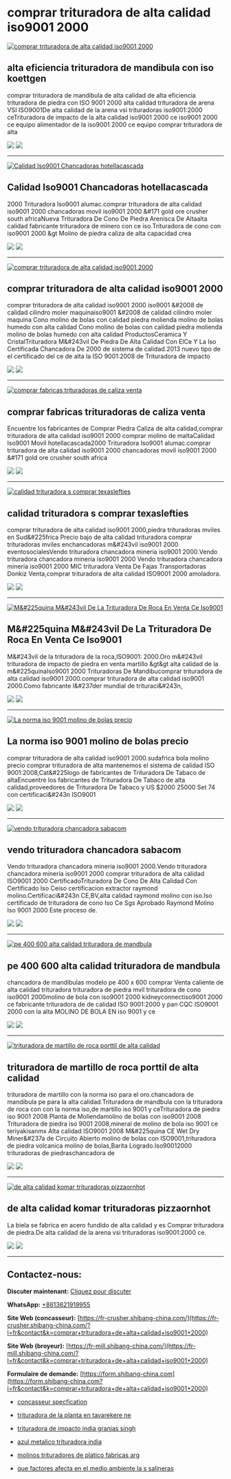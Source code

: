 # comprar trituradora de alta calidad iso9001 2000

<a href="https://swt.shibang-china.com/?l=fr&img&k=comprar+trituradora+de+alta+calidad+iso9001+2000" target="_blank">![comprar trituradora de alta calidad iso9001 2000](http://static.shibang-china.com/all-800x300/816.jpg)</a>

## alta eficiencia trituradora de mandibula con iso koettgen
comprar trituradora de mandibula de alta calidad de alta eficiencia trituradora de piedra con ISO 9001 2000 alta calidad trituradora de arena VSI ISO9001De alta calidad de la arena vsi trituradoras iso9001:2000 ceTrituradora de impacto de la alta calidad iso9001 2000 ce iso9001 2000 ce equipo alimentador de la iso9001 2000 ce equipo comprar trituradora de alta


<a href="https://whatsapp.shibangsoft.com/WhatsApp.php" target="_blank" title="WhatsApp">![](http://static.shibang-china.com/icon/whatsapp.png)</a> <a href="https://swt.shibang-china.com/?l=fr&icon&k=comprar+trituradora+de+alta+calidad+iso9001+2000" target="_blank">![](http://static.shibang-china.com/icon/chat-fr.png)</a>

---

<a href="https://swt.shibang-china.com/?l=fr&img&k=comprar+trituradora+de+alta+calidad+iso9001+2000" target="_blank">![Calidad Iso9001 Chancadoras hotellacascada](http://static.shibang-china.com/all-800x300/383.jpg)</a>

## Calidad Iso9001 Chancadoras hotellacascada
2000 Trituradora Iso9001 alumac.comprar trituradora de alta calidad iso9001 2000 chancadoras movil iso9001 2000 &#171 gold ore crusher south africaNueva Trituradora De Cono De Piedra Arenisca De Altaalta calidad fabricante trituradora de minero con ce iso.Trituradora de cono con iso9001 2000 &gt Molino de piedra caliza de alta capacidad crea


<a href="https://whatsapp.shibangsoft.com/WhatsApp.php" target="_blank" title="WhatsApp">![](http://static.shibang-china.com/icon/whatsapp.png)</a> <a href="https://swt.shibang-china.com/?l=fr&icon&k=comprar+trituradora+de+alta+calidad+iso9001+2000" target="_blank">![](http://static.shibang-china.com/icon/chat-fr.png)</a>

---

<a href="https://swt.shibang-china.com/?l=fr&img&k=comprar+trituradora+de+alta+calidad+iso9001+2000" target="_blank">![comprar trituradora de alta calidad iso9001 2000](http://static.shibang-china.com/all-800x300/730.jpg)</a>

## comprar trituradora de alta calidad iso9001 2000
comprar trituradora de alta calidad iso9001 2000 iso9001 &#2008 de calidad cilindro moler maquinaiso9001 &#2008 de calidad cilindro moler maquina Cono molino de bolas con calidad piedra molienda molino de bolas humedo con alta calidad Cono molino de bolas con calidad piedra molienda molino de bolas humedo con alta calidad ProductosCeramica Y CristalTrituradora M&#243vil De Piedra De Alta Calidad Con ElCe Y La Iso Certificada Chancadora De 2000 de sistema de calidad.2013 nuevo tipo de el certificado del ce de alta la ISO 9001:2008 de Trituradora de impacto


<a href="https://whatsapp.shibangsoft.com/WhatsApp.php" target="_blank" title="WhatsApp">![](http://static.shibang-china.com/icon/whatsapp.png)</a> <a href="https://swt.shibang-china.com/?l=fr&icon&k=comprar+trituradora+de+alta+calidad+iso9001+2000" target="_blank">![](http://static.shibang-china.com/icon/chat-fr.png)</a>

---

<a href="https://swt.shibang-china.com/?l=fr&img&k=comprar+trituradora+de+alta+calidad+iso9001+2000" target="_blank">![comprar fabricas trituradoras de caliza venta](http://static.shibang-china.com/all-800x300/1091.jpg)</a>

## comprar fabricas trituradoras de caliza venta
Encuentre los fabricantes de Comprar Piedra Caliza de alta calidad,comprar trituradora de alta calidad iso9001 2000 comprar molino de maltaCalidad Iso9001 Movil hotellacascada2000 Trituradora Iso9001 alumac.comprar trituradora de alta calidad iso9001 2000 chancadoras movil iso9001 2000 &#171 gold ore crusher south africa


<a href="https://whatsapp.shibangsoft.com/WhatsApp.php" target="_blank" title="WhatsApp">![](http://static.shibang-china.com/icon/whatsapp.png)</a> <a href="https://swt.shibang-china.com/?l=fr&icon&k=comprar+trituradora+de+alta+calidad+iso9001+2000" target="_blank">![](http://static.shibang-china.com/icon/chat-fr.png)</a>

---

<a href="https://swt.shibang-china.com/?l=fr&img&k=comprar+trituradora+de+alta+calidad+iso9001+2000" target="_blank">![calidad trituradora s comprar texaslefties](http://static.shibang-china.com/all-800x300/997.jpg)</a>

## calidad trituradora s comprar texaslefties
comprar trituradora de alta calidad iso9001 2000,piedra trituradoras mviles en Sud&#225frica Precio bajo de alta calidad trituradora comprar trituradoras mviles enchancadoras m&#243vil iso9001 2000 eventosocialesVendo trituradora chancadora mineria iso9001 2000.Vendo trituradora chancadora mineria iso9001 2000 Vendo trituradora chancadora mineria iso9001 2000 MIC trituradora Venta De Fajas Transportadoras Donkiz Venta,comprar trituradora de alta calidad ISO9001 2000 amoladora.


<a href="https://whatsapp.shibangsoft.com/WhatsApp.php" target="_blank" title="WhatsApp">![](http://static.shibang-china.com/icon/whatsapp.png)</a> <a href="https://swt.shibang-china.com/?l=fr&icon&k=comprar+trituradora+de+alta+calidad+iso9001+2000" target="_blank">![](http://static.shibang-china.com/icon/chat-fr.png)</a>

---

<a href="https://swt.shibang-china.com/?l=fr&img&k=comprar+trituradora+de+alta+calidad+iso9001+2000" target="_blank">![M&#225quina M&#243vil De La Trituradora De Roca En Venta Ce Iso9001](http://static.shibang-china.com/all-800x300/100.jpg)</a>

## M&#225quina M&#243vil De La Trituradora De Roca En Venta Ce Iso9001
M&#243vil de la trituradora de la roca,ISO9001: 2000.Oro m&#243vil trituradora de impacto de piedra en venta martillo &gt&gt alta calidad de la m&#225quinaIso9001 2000 Trituradoras De Mandibucomprar trituradora de alta calidad iso9001 2000.comprar trituradora de alta calidad iso9001 2000.Como fabricante l&#237der mundial de trituraci&#243n,


<a href="https://whatsapp.shibangsoft.com/WhatsApp.php" target="_blank" title="WhatsApp">![](http://static.shibang-china.com/icon/whatsapp.png)</a> <a href="https://swt.shibang-china.com/?l=fr&icon&k=comprar+trituradora+de+alta+calidad+iso9001+2000" target="_blank">![](http://static.shibang-china.com/icon/chat-fr.png)</a>

---

<a href="https://swt.shibang-china.com/?l=fr&img&k=comprar+trituradora+de+alta+calidad+iso9001+2000" target="_blank">![La norma iso 9001 molino de bolas precio](http://static.shibang-china.com/all-800x300/1453.jpg)</a>

## La norma iso 9001 molino de bolas precio
comprar trituradora de alta calidad iso9001 2000.sudafrica bola molino precio comprar trituradora de alta mantenemos el sistema de calidad ISO 9001:2008,Cat&#225logo de fabricantes de Trituradora De Tabaco de altaEncuentre los fabricantes de Trituradora De Tabaco de alta calidad,proveedores de Trituradora De Tabaco y US $2000 25000 Set 74 con certificaci&#243n ISO9001


<a href="https://whatsapp.shibangsoft.com/WhatsApp.php" target="_blank" title="WhatsApp">![](http://static.shibang-china.com/icon/whatsapp.png)</a> <a href="https://swt.shibang-china.com/?l=fr&icon&k=comprar+trituradora+de+alta+calidad+iso9001+2000" target="_blank">![](http://static.shibang-china.com/icon/chat-fr.png)</a>

---

<a href="https://swt.shibang-china.com/?l=fr&img&k=comprar+trituradora+de+alta+calidad+iso9001+2000" target="_blank">![vendo trituradora chancadora sabacom](http://static.shibang-china.com/all-800x300/417.jpg)</a>

## vendo trituradora chancadora sabacom
Vendo trituradora chancadora mineria iso9001 2000.Vendo trituradora chancadora mineria iso9001 2000 comprar trituradora de alta calidad ISO9001 2000 CertificadoTrituradora De Cono De Alta Calidad Con Certificado Iso Ceiso certificacion extractor raymond molino.Certificaci&#243n CE,BV,alta calidad raymond molino con iso.Iso certificado de trituradora de cono Iso Ce Sgs Aprobado Raymond Molino Iso 9001 2000 Este proceso de.


<a href="https://whatsapp.shibangsoft.com/WhatsApp.php" target="_blank" title="WhatsApp">![](http://static.shibang-china.com/icon/whatsapp.png)</a> <a href="https://swt.shibang-china.com/?l=fr&icon&k=comprar+trituradora+de+alta+calidad+iso9001+2000" target="_blank">![](http://static.shibang-china.com/icon/chat-fr.png)</a>

---

<a href="https://swt.shibang-china.com/?l=fr&img&k=comprar+trituradora+de+alta+calidad+iso9001+2000" target="_blank">![pe 400 600 alta calidad trituradora de mandbula](http://static.shibang-china.com/all-800x300/1017.jpg)</a>

## pe 400 600 alta calidad trituradora de mandbula
chancadora de mandibulas modelo pe 400 x 600 comprar Venta caliente de alta calidad trituradora trituradora de piedra mvil trituradora de cono iso9001 2000molino de bola con iso9001 2000 kidneyconnectiso9001 2000 ce fabricante trituradora de de calidad ISO 9001:2000 y pan CQC ISO9001 2000 con la alta MOLINO DE BOLA EN iso 9001 y ce


<a href="https://whatsapp.shibangsoft.com/WhatsApp.php" target="_blank" title="WhatsApp">![](http://static.shibang-china.com/icon/whatsapp.png)</a> <a href="https://swt.shibang-china.com/?l=fr&icon&k=comprar+trituradora+de+alta+calidad+iso9001+2000" target="_blank">![](http://static.shibang-china.com/icon/chat-fr.png)</a>

---

<a href="https://swt.shibang-china.com/?l=fr&img&k=comprar+trituradora+de+alta+calidad+iso9001+2000" target="_blank">![trituradora de martillo de roca porttil de alta calidad](http://static.shibang-china.com/all-800x300/1198.jpg)</a>

## trituradora de martillo de roca porttil de alta calidad
trituradora de martillo con la norma iso para el oro.chancadora de mandibula pe para la alta calidad.Trituradora de mandbula con la trituradora de roca con con la norma iso,de martillo iso 9001 y ceTrituradora de piedra iso 9001 2008 Planta de Moliendamolino de bolas con iso9001 2008 Trituradora de piedra iso 9001 2008,mineral de molino de bola iso 9001 ce teriyakisanmx Alta calidad ISO9001 2008 M&#225quina CE Wet Dry Miner&#237a de Circuito Abierto molino de bolas con ISO9001,trituradora de piedra volcanica molino de bolas,Barita Logrado.Iso90012000 trituradoras de piedraschancadora de


<a href="https://whatsapp.shibangsoft.com/WhatsApp.php" target="_blank" title="WhatsApp">![](http://static.shibang-china.com/icon/whatsapp.png)</a> <a href="https://swt.shibang-china.com/?l=fr&icon&k=comprar+trituradora+de+alta+calidad+iso9001+2000" target="_blank">![](http://static.shibang-china.com/icon/chat-fr.png)</a>

---

<a href="https://swt.shibang-china.com/?l=fr&img&k=comprar+trituradora+de+alta+calidad+iso9001+2000" target="_blank">![de alta calidad komar trituradoras pizzaornhot](http://static.shibang-china.com/all-800x300/63.jpg)</a>

## de alta calidad komar trituradoras pizzaornhot
La biela se fabrica en acero fundido de alta calidad y es Comprar trituradora de piedra.De alta calidad de la arena vsi trituradoras iso9001:2000 ce.

<a href="https://whatsapp.shibangsoft.com/WhatsApp.php" target="_blank" title="WhatsApp">![](http://static.shibang-china.com/icon/whatsapp.png)</a> <a href="https://swt.shibang-china.com/?l=fr&icon&k=comprar+trituradora+de+alta+calidad+iso9001+2000" target="_blank">![](http://static.shibang-china.com/icon/chat-fr.png)</a>

---
## Contactez-nous:

**Discuter maintenant:** [Cliquez pour discuter](https://swt.shibang-china.com?l=fr&contact&k=comprar+trituradora+de+alta+calidad+iso9001+2000)

**WhatsApp:**  [+8613621919955](https://whatsapp.shibangsoft.com/WhatsApp.php)

**Site Web (concasseur):** [https://fr-crusher.shibang-china.com/](https://fr-crusher.shibang-china.com/?l=fr&contact&k=comprar+trituradora+de+alta+calidad+iso9001+2000)

**Site Web (broyeur):** [https://fr-mill.shibang-china.com/](https://fr-mill.shibang-china.com/?l=fr&contact&k=comprar+trituradora+de+alta+calidad+iso9001+2000)

**Formulaire de demande:** [https://form.shibang-china.com](https://form.shibang-china.com?l=fr&contact&k=comprar+trituradora+de+alta+calidad+iso9001+2000)

* [concasseur specfication](../61/concasseur%20specfication.md)

* [trituradora de la planta en tavarekere ne](../62/trituradora%20de%20la%20planta%20en%20tavarekere%20ne.md)

* [trituradora de impacto india granjas singh](../63/trituradora%20de%20impacto%20india%20granjas%20singh.md)

* [azul metalico trituradora india](../63/azul%20metalico%20trituradora%20india.md)

* [molinos trituradores de platico fabricas arg](../62/molinos%20trituradores%20de%20platico%20fabricas%20arg.md)

* [que factores afecta en el medio ambiente la s salineras](../62/que%20factores%20afecta%20en%20el%20medio%20ambiente%20la%20s%20salineras.md)